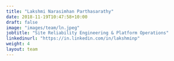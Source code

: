 ```yaml
---
title: "Lakshmi Narasimhan Parthasarathy"
date: 2018-11-19T10:47:58+10:00
draft: false
image: "images/team/ln.jpeg"
jobtitle: "Site Reliability Engineering & Platform Operations"
linkedinurl: "https://in.linkedin.com/in/lakshminp"
weight: 4
layout: team
---
```



